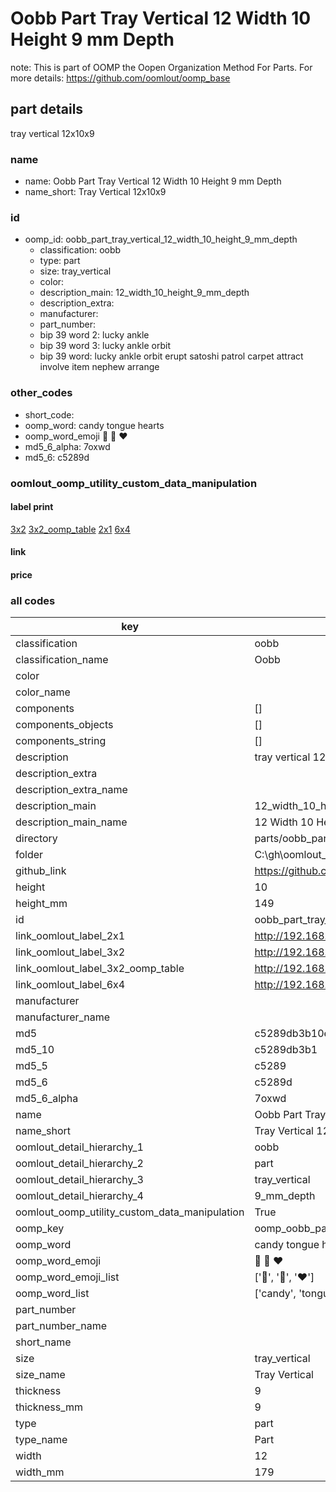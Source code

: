 # Oobb Part Tray Vertical 12 Width 10 Height 9 mm Depth  

note: This is part of OOMP the Oopen Organization Method For Parts. For more details: https://github.com/oomlout/oomp_base

##  part details
  



tray vertical 12x10x9



### name
* name: Oobb Part Tray Vertical 12 Width 10 Height 9 mm Depth
* name_short: Tray Vertical 12x10x9 
### id
* oomp_id: oobb_part_tray_vertical_12_width_10_height_9_mm_depth
  * classification: oobb
  * type: part
  * size: tray_vertical
  * color: 
  * description_main: 12_width_10_height_9_mm_depth
  * description_extra: 
  * manufacturer: 
  * part_number: 
  * bip 39 word 2: lucky ankle
  * bip 39 word 3: lucky ankle orbit
  * bip 39 word: lucky ankle orbit erupt satoshi patrol carpet attract involve item nephew arrange

### other_codes
* short_code: 
* oomp_word: candy tongue hearts
* oomp_word_emoji :candy: :tongue: :hearts:
* md5_6_alpha: 7oxwd
* md5_6: c5289d






### oomlout_oomp_utility_custom_data_manipulation
#### label print
[3x2](http://192.168.1.245:1112/?label=oomp%207oxwd)
[3x2_oomp_table](http://192.168.1.108:1112/?label=oomp%207oxwd)
[2x1](http://192.168.1.242:1112/?label=oomp%207oxwd)
[6x4](http://192.168.1.55:1112/?label=oomp%207oxwd)    

#### link

                              

#### price







### all codes 
| key | value |  
| --- | --- |  
| classification | oobb |  
| classification_name | Oobb |  
| color |  |  
| color_name |  |  
| components | [] |  
| components_objects | [] |  
| components_string | [] |  
| description | tray vertical 12x10x9 |  
| description_extra |  |  
| description_extra_name |  |  
| description_main | 12_width_10_height_9_mm_depth |  
| description_main_name | 12 Width 10 Height 9 mm Depth |  
| directory | parts/oobb_part_tray_vertical_12_width_10_height_9_mm_depth |  
| folder | C:\gh\oomlout_oobb_version_4_generated_parts\parts\oobb_part_tray_vertical_12_width_10_height_9_mm_depth |  
| github_link | https://github.com/oomlout/oomlout_oomp_part_src/tree/main/parts/oobb_part_tray_vertical_12_width_10_height_9_mm_depth |  
| height | 10 |  
| height_mm | 149 |  
| id | oobb_part_tray_vertical_12_width_10_height_9_mm_depth |  
| link_oomlout_label_2x1 | http://192.168.1.242:1112/?label=oomp%207oxwd |  
| link_oomlout_label_3x2 | http://192.168.1.245:1112/?label=oomp%207oxwd |  
| link_oomlout_label_3x2_oomp_table | http://192.168.1.108:1112/?label=oomp%207oxwd |  
| link_oomlout_label_6x4 | http://192.168.1.55:1112/?label=oomp%207oxwd |  
| manufacturer |  |  
| manufacturer_name |  |  
| md5 | c5289db3b10ec45a84dfb4cf37c24c25 |  
| md5_10 | c5289db3b1 |  
| md5_5 | c5289 |  
| md5_6 | c5289d |  
| md5_6_alpha | 7oxwd |  
| name | Oobb Part Tray Vertical 12 Width 10 Height 9 mm Depth |  
| name_short | Tray Vertical 12x10x9  |  
| oomlout_detail_hierarchy_1 | oobb |  
| oomlout_detail_hierarchy_2 | part |  
| oomlout_detail_hierarchy_3 | tray_vertical |  
| oomlout_detail_hierarchy_4 | 9_mm_depth |  
| oomlout_oomp_utility_custom_data_manipulation | True |  
| oomp_key | oomp_oobb_part_tray_vertical_12_width_10_height_9_mm_depth |  
| oomp_word | candy tongue hearts |  
| oomp_word_emoji | :candy: :tongue: :hearts: |  
| oomp_word_emoji_list | [':candy:', ':tongue:', ':hearts:'] |  
| oomp_word_list | ['candy', 'tongue', 'hearts'] |  
| part_number |  |  
| part_number_name |  |  
| short_name |  |  
| size | tray_vertical |  
| size_name | Tray Vertical |  
| thickness | 9 |  
| thickness_mm | 9 |  
| type | part |  
| type_name | Part |  
| width | 12 |  
| width_mm | 179 |  

